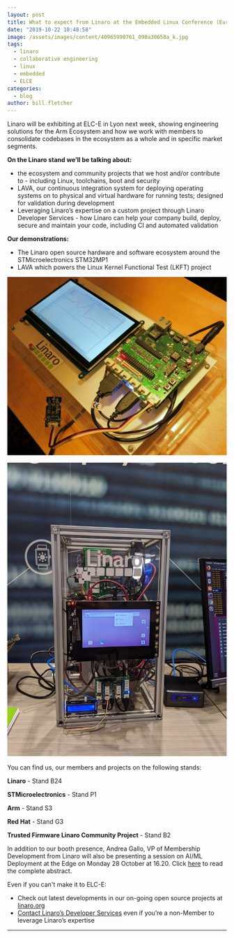 ```yaml
---
layout: post
title: What to expect from Linaro at the Embedded Linux Conference (Europe) 2019
date: "2019-10-22 10:48:58"
image: /assets/images/content/40965990761_090a30658a_k.jpg
tags:
  - linaro
  - collaborative engineering
  - linux
  - embedded
  - ELCE
categories:
  - blog
author: bill.fletcher
---
```


Linaro will be exhibiting at ELC-E in Lyon next week, showing engineering solutions
for the Arm Ecosystem and how we work with members to consolidate codebases in the ecosystem as a whole and in specific market segments.

**On the Linaro stand we’ll be talking about:**

- the ecosystem and community projects that we host and/or contribute to - including Linux, toolchains, boot and security
- LAVA, our continuous integration system for deploying operating systems on to physical and virtual hardware for running tests; designed for validation during development
- Leveraging Linaro’s expertise on a custom project through Linaro Developer Services - how Linaro can help your company build, deploy, secure and maintain your code, including CI and automated validation

**Our demonstrations:**

- The Linaro open source hardware and software ecosystem around the STMicroelectronics STM32MP1
- LAVA which powers the Linux Kernel Functional Test (LKFT) project

![](/assets/images/content/openamp-demo.jpg "STM32MP1 community hardware demonstrating OpenAMP and Zephyr")

![](/assets/images/content/lava-demo.jpg "Latest Developments in Linaro’s LAVA CI Infrastructure Project")

You can find us, our members and projects on the following stands:

**Linaro** - Stand B24

**STMicroelectronics** - Stand P1

**Arm** - Stand S3

**Red Hat** - Stand G3

**Trusted Firmware Linaro Community Project** - Stand B2

In addition to our booth presence, Andrea Gallo, VP of Membership Development from Linaro will also be presenting a session on AI/ML Deployment at the Edge on Monday 28 October at 16.20. Click [here](https://osseu19.sched.com/event/TLKj?iframe=no) to read the complete abstract.

Even if you can't make it to ELC-E:

- Check out latest developments in our on-going open source projects at [linaro.org](/)
- [Contact Linaro’s Developer Services](/services/) even if you’re a non-Member to leverage Linaro’s expertise

---
